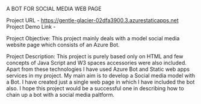 A BOT FOR SOCIAL MEDIA WEB PAGE

Project URL - https://gentle-glacier-02dfa3900.3.azurestaticapps.net
Project Demo Link - 

Project Objective:
					This project mainly deals with a model social media website page which consists of an Azure Bot.

Project Description:
						This project is purely based only on HTML and few concepts of Java Script and W3 spaces accessories were also included. Apart from these technologies I have used Azure Bot and Static web apps services in my project. My main aim is to develop a Social media model with a Bot. I have created just a single web page in which I have included the bot also. I hope this project would be a successful one in describing how to chain up a bot with a social media paltform.
